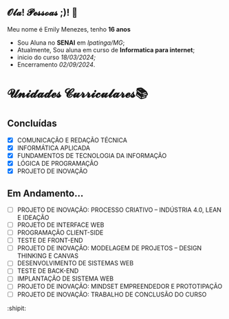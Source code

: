 ## 𝓞𝓵𝓪! 𝓟𝓮𝓼𝓼𝓸𝓪𝓼 ;)! 🌸
Meu nome é Emily Menezes, tenho **16 anos**

- Sou Aluna no **SENAI** em *Ipatinga/MG*;
 - Atualmente, Sou aluna em curso de **Informatica para internet**;
 - inicio do curso *18/03/2024;*
- Encerramento *02/09/2024*.

# 𝓤𝓷𝓲𝓭𝓪𝓭𝓮𝓼 𝓒𝓾𝓻𝓻𝓲𝓬𝓾𝓵𝓪𝓻𝓮𝓼📚
 ## Concluídas
- [x] COMUNICAÇÃO E REDAÇÃO TÉCNICA
- [x] INFORMÁTICA APLICADA
- [x] FUNDAMENTOS DE TECNOLOGIA DA INFORMAÇÃO
- [x] LÓGICA DE PROGRAMAÇÃO
- [x] PROJETO DE INOVAÇÃO

 ## Em Andamento...
- [ ] PROJETO DE INOVAÇÃO: PROCESSO CRIATIVO – INDÚSTRIA 4.0, LEAN E IDEAÇÃO
- [ ] PROJETO DE INTERFACE WEB
- [ ] PROGRAMAÇÃO CLIENT-SIDE
- [ ] TESTE DE FRONT-END
- [ ] PROJETO DE INOVAÇÃO: MODELAGEM DE PROJETOS – DESIGN THINKING E CANVAS
- [ ] DESENVOLVIMENTO DE SISTEMAS WEB
- [ ] TESTE DE BACK-END
- [ ] IMPLANTAÇÃO DE SISTEMA WEB
- [ ] PROJETO DE INOVAÇÃO: MINDSET EMPREENDEDOR E PROTOTIPAÇÃO
- [ ] PROJETO DE INOVAÇÃO: TRABALHO DE CONCLUSÃO DO CURSO

:shipit:
